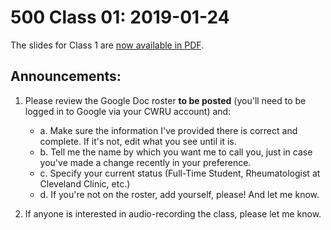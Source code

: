 # 500 Class 01: 2019-01-24

The slides for Class 1 are [now available in PDF](https://github.com/THOMASELOVE/2019-500/blob/master/slides/class01/500_2018_slides_class01.pdf).

## Announcements:

1. Please review the Google Doc roster **to be posted** (you'll need to be logged in to Google via your CWRU account) and: 
    - a. Make sure the information I've provided there is correct and complete. If it's not, edit what you see until it is.
    - b. Tell me the name by which you want me to call you, just in case you've made a change recently in your preference.
    - c. Specify your current status (Full-Time Student, Rheumatologist at Cleveland Clinic, etc.)
    - d. If you're not on the roster, add yourself, please! And let me know.

2. If anyone is interested in audio-recording the class, please let me know.

